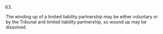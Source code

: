 63.
The winding up of a limited liability partnership may be either voluntary or by the Tribunal and limited liability partnership, so wound up may be dissolved.
